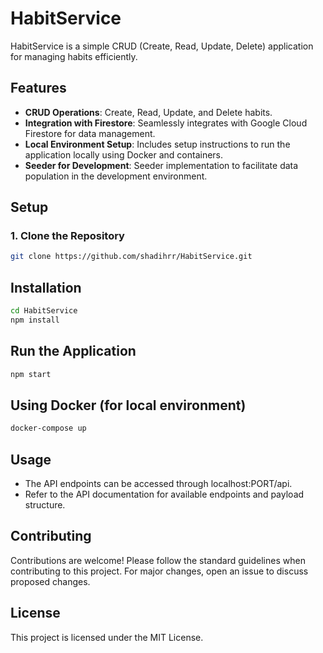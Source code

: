 # HabitService

HabitService is a simple CRUD (Create, Read, Update, Delete) application for managing habits efficiently.

## Features

- **CRUD Operations**: Create, Read, Update, and Delete habits.
- **Integration with Firestore**: Seamlessly integrates with Google Cloud Firestore for data management.
- **Local Environment Setup**: Includes setup instructions to run the application locally using Docker and containers.
- **Seeder for Development**: Seeder implementation to facilitate data population in the development environment.

## Setup

### 1. Clone the Repository

```bash
git clone https://github.com/shadihrr/HabitService.git
```

## Installation
```bash
cd HabitService
npm install
```
## Run the Application
```bash
npm start
```
## Using Docker (for local environment)
```bash
docker-compose up
```
## Usage
- The API endpoints can be accessed through localhost:PORT/api.
- Refer to the API documentation for available endpoints and payload structure.
## Contributing
Contributions are welcome! Please follow the standard guidelines when contributing to this project. For major changes, open an issue to discuss proposed changes.

## License
This project is licensed under the MIT License.
